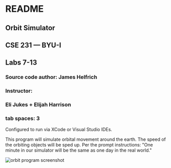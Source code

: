 # README

## Orbit Simulator
## CSE 231 — BYU-I
## Labs 7-13

### Source code author: James Helfrich
### Instructor: 
### Eli Jukes + Elijah Harrison

### tab spaces: 3

Configured to run via XCode or Visual Studio IDEs.

This program will simulate orbital movement around the earth. The speed of the orbiting objects will be sped up. Per the prompt instructions: "One minute in our simulator will be the same as one day in the real world."

![orbit program screenshot](https://content.byui.edu/file/db68eb5b-7b8e-42ad-abd1-b1a2aca17374/1/Ponder/231.07.Ponder.Debris.jpg)
